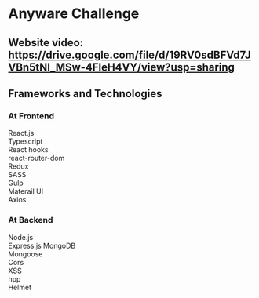 # Anyware Challenge

## Website video: https://drive.google.com/file/d/19RV0sdBFVd7JVBn5tNI_MSw-4FleH4VY/view?usp=sharing


## Frameworks and Technologies
### At Frontend 
React.js\
Typescript\
React hooks\
react-router-dom\
Redux\
SASS\
Gulp\
Materail UI\
Axios

### At Backend
Node.js\
Express.js
MongoDB\
Mongoose\
Cors\
XSS\
hpp\
Helmet
